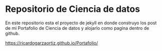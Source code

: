 #  Repositorio de Ciencia de datos <!-- omit in toc -->

En este repositorio esta el proyecto de jekyll en donde construyo los post de mi Portafolio de Ciencia de datos y alojarlo como pagina dentro de github. 


https://ricardogarzaortiz.github.io/Portafolio/